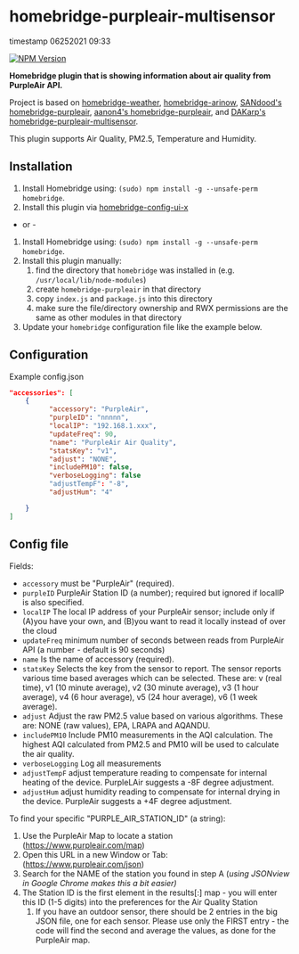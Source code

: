 # homebridge-purpleair-multisensor

timestamp 06252021 09:33

[![NPM Version](https://img.shields.io/npm/v/homebridge-airly.svg)](https://www.npmjs.com/package/homebridge-airly)

**Homebridge plugin that is showing information about air quality from PurpleAir API.**

Project is based on [homebridge-weather](https://github.com/werthdavid/homebridge-weather), [homebridge-arinow](https://github.com/ToddGreenfield/homebridge-airnow), [SANdood's homebridge-purpleair](https://github.com/SANdood/homebridge-purpleair), [aanon4's homebridge-purpleair](https://github.com/aanon4/homebridge-purpleair), and [DAKarp's homebridge-purpleair-multisensor](https://github.com/DAKarp/homebridge-purpleair-multisensor).

This plugin supports Air Quality, PM2.5, Temperature and Humidity.

## Installation
1. Install Homebridge using: `(sudo) npm install -g --unsafe-perm homebridge`.
2. Install this plugin via [homebridge-config-ui-x](https://www.npmjs.com/package/homebridge-config-ui-x)

- or -

1. Install Homebridge using: `(sudo) npm install -g --unsafe-perm homebridge`.
2. Install this plugin manually:
    1. find the directory that `homebridge` was installed in (e.g. `/usr/local/lib/node-modules`)
    2. create `homebridge-purpleair` in that directory
    3. copy `index.js` and `package.js` into this directory
    4. make sure the file/directory ownership and RWX permissions are the same as other modules in that directory
3. Update your `homebridge` configuration file like the example below.


## Configuration
Example config.json

```json
"accessories": [
    {
          "accessory": "PurpleAir",
          "purpleID": "nnnnn",
          "localIP": "192.168.1.xxx",
          "updateFreq": 90,
          "name": "PurpleAir Air Quality",
          "statsKey": "v1",
          "adjust": "NONE",
          "includePM10": false,
          "verboseLogging": false
          "adjustTempF": "-8",
          "adjustHum": "4"

    }
]
```

## Config file
Fields:
- `accessory` must be "PurpleAir" (required).
- `purpleID` PurpleAir Station ID (a number); required but ignored if localIP is also specified.
- `localIP` The local IP address of your PurpleAir sensor; include only if (A)you have your own, and (B)you want to read it locally instead of over the cloud
- `updateFreq` minimum number of seconds between reads from PurpleAir API (a number - default is 90 seconds)
- `name` Is the name of accessory (required).
- `statsKey` Selects the key from the sensor to report. The sensor reports various time based averages which can be selected. These are: v (real time), v1 (10 minute average), v2 (30 minute average), v3 (1 hour average), v4 (6 hour average), v5 (24 hour average), v6 (1 week average).
- `adjust` Adjust the raw PM2.5 value based on various algorithms. These are: NONE (raw values), EPA, LRAPA and AQANDU.
- `includePM10` Include PM10 measurements in the AQI calculation. The highest AQI calculated from PM2.5 and PM10 will be used to calculate the air quality.
- `verboseLogging` Log all measurements
- `adjustTempF` adjust temperature reading to compensate for internal heating of the device. PurpleLAir suggests a -8F degree adjustment.
- `adjustHum` adjust humidity reading to compensate for internal drying in the device. PurpleAir suggests a +4F degree adjustment.


To find your specific "PURPLE_AIR_STATION_ID" (a string):
1. Use the PurpleAir Map to locate a station (https://www.purpleair.com/map)
1. Open this URL in a new Window or Tab: (https://www.purpleair.com/json)
1. Search for the NAME of the station you found in step A (*using JSONview in Google Chrome makes this a bit easier)*
1. The Station ID is the first element in the results[:] map - you will enter this ID (1-5 digits) into the preferences for the Air Quality Station
    1. If you have an outdoor sensor, there should be 2 entries in the big JSON file, one for each sensor. Please use only the FIRST entry - the code will find the second and average the values, as done for the PurpleAir map.

